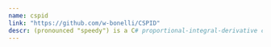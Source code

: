 ```yaml
---
name: cspid
link: "https://github.com/w-bonelli/CSPID"
descr: (pronounced "speedy") is a C# proportional-integral-derivative controller targeting .NET Standard 2.0.
---
```

